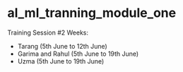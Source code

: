 # al_ml_tranning_module_one
Training Session #2
Weeks:
- Tarang (5th June to 12th June)
- Garima and Rahul (5th June to 19th June)
- Uzma (5th June to 19th June)
